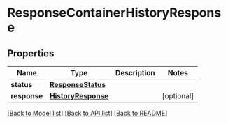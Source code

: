 # ResponseContainerHistoryResponse

## Properties
Name | Type | Description | Notes
------------ | ------------- | ------------- | -------------
**status** | [**ResponseStatus**](ResponseStatus.md) |  | 
**response** | [**HistoryResponse**](HistoryResponse.md) |  | [optional] 

[[Back to Model list]](../README.md#documentation-for-models) [[Back to API list]](../README.md#documentation-for-api-endpoints) [[Back to README]](../README.md)


